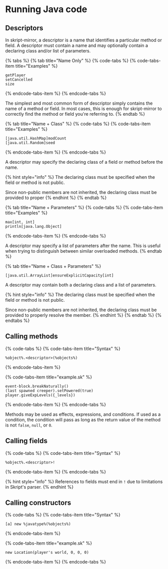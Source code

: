 # Running Java code

## Descriptors

In skript-mirror, a descriptor is a name that identifies a particular method or field. A descriptor must contain a name and may optionally contain a declaring class and/or list of parameters.

{% tabs %}
{% tab title="Name Only" %}
{% code-tabs %}
{% code-tabs-item title="Examples" %}
```text
getPlayer
setCancelled
size
```
{% endcode-tabs-item %}
{% endcode-tabs %}

The simplest and most common form of descriptor simply contains the name of a method or field. In most cases, this is enough for skript-mirror to correctly find the method or field you're referring to.
{% endtab %}

{% tab title="Name + Class" %}
{% code-tabs %}
{% code-tabs-item title="Examples" %}
```text
[java.util.HashMap]modCount
[java.util.Random]seed
```
{% endcode-tabs-item %}
{% endcode-tabs %}

A descriptor may specify the declaring class of a field or method before the name.

{% hint style="info" %}
The declaring class must be specified when the field or method is not public.

Since non-public members are not inherited, the declaring class must be provided to proper
{% endhint %}
{% endtab %}

{% tab title="Name + Parameters" %}
{% code-tabs %}
{% code-tabs-item title="Examples" %}
```text
max[int, int]
println[java.lang.Object]
```
{% endcode-tabs-item %}
{% endcode-tabs %}

A descriptor may specify a list of parameters after the name. This is useful when trying to distinguish between similar overloaded methods.
{% endtab %}

{% tab title="Name + Class + Parameters" %}
```text
[java.util.ArrayList]ensureExplicitCapacity[int]
```

A descriptor may contain both a declaring class and a list of parameters.

{% hint style="info" %}
The declaring class must be specified when the field or method is not public.

Since non-public members are not inherited, the declaring class must be provided to properly resolve the member.
{% endhint %}
{% endtab %}
{% endtabs %}

## Calling methods

{% code-tabs %}
{% code-tabs-item title="Syntax" %}
```text
%object%.<descriptor>(%objects%)
```
{% endcode-tabs-item %}

{% code-tabs-item title="example.sk" %}
```
event-block.breakNaturally()
(last spawned creeper).setPowered(true)
player.giveExpLevels({_levels})
```
{% endcode-tabs-item %}
{% endcode-tabs %}

Methods may be used as effects, expressions, and conditions. If used as a condition, the condition will pass as long as the return value of the method is not `false`, `null`, or `0`.

## Calling fields

{% code-tabs %}
{% code-tabs-item title="Syntax" %}
```text
%object%.<descriptor>!
```
{% endcode-tabs-item %}
{% endcode-tabs %}

{% hint style="info" %}
References to fields must end in `!` due to limitations in Skript's parser.
{% endhint %}

## Calling constructors

{% code-tabs %}
{% code-tabs-item title="Syntax" %}
```text
[a] new %javatype%(%objects%)
```
{% endcode-tabs-item %}

{% code-tabs-item title="example.sk" %}
```
new Location(player's world, 0, 0, 0)
```
{% endcode-tabs-item %}
{% endcode-tabs %}



